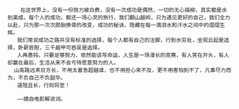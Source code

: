         在这世界上，没有一份努力被白费，没有一次成功是偶然，一切的无心插柳，其实都是水到渠成，每个人的成功，都还一场心灵的旅行，我们翻山越岭，只为遇见更好的自己，我们全力以赴，只为那一次次脱胎换骨的改变，成功的秘诀，隐藏在每一滴泪水和汗水之间中的熠熠生辉。
       我们常说成功之路并没有标准的选择，每个人都有自己的注脚，行到水穷处，坐观云起是选择，卧薪尝胆，三千越甲可吞吴是选择。
       人再愚钝，只要足够努力，依然能该写命运，人生是一场漫长的竞赛，有人笑在开头，有人却赢在最后，生活从来不会亏待愿意努力的人。
      山高路远来日方长，不用太着急超越谁，也不用担心来不及，更不用害怕到不了，凡事尽力而为，不负自己不负韶华。
       道阻且长，行则将至！

       ——摘自电影解说词。